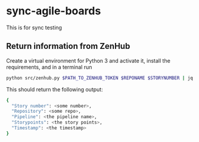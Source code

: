 # sync-agile-boards
This is for sync testing

## Return information from ZenHub

Create a virtual environment for Python 3 and activate it, install the requirements, and in a terminal run

```bash
python src/zenhub.py $PATH_TO_ZENHUB_TOKEN $REPONAME $STORYNUMBER | jq '.'
```

This should return the following output:
```bash
{
  "Story number": <some number>,
  "Repository": <some repo>,
  "Pipeline": <the pipeline name>,
  "Storypoints": <the story points>,
  "Timestamp": <the timestamp>
}
```
